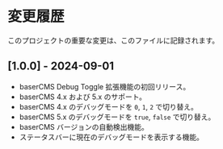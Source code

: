 # 変更履歴

このプロジェクトの重要な変更は、このファイルに記録されます。

## [1.0.0] - 2024-09-01

- baserCMS Debug Toggle 拡張機能の初回リリース。
- baserCMS 4.x および 5.x のサポート。
- baserCMS 4.x のデバッグモードを `0`, `1`, `2` で切り替え。
- baserCMS 5.x のデバッグモードを `true`, `false` で切り替え。
- baserCMS バージョンの自動検出機能。
- ステータスバーに現在のデバッグモードを表示する機能。
